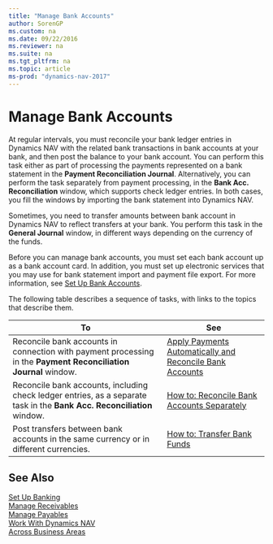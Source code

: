 ```yaml
---
title: "Manage Bank Accounts"
author: SorenGP
ms.custom: na
ms.date: 09/22/2016
ms.reviewer: na
ms.suite: na
ms.tgt_pltfrm: na
ms.topic: article
ms-prod: "dynamics-nav-2017"
---
```


# Manage Bank Accounts
At regular intervals, you must reconcile your bank ledger entries in Dynamics NAV with the related bank transactions in bank accounts at your bank, and then post the balance to your bank account. You can perform this task either as part of processing the payments represented on a bank statement in the **Payment Reconciliation Journal**. Alternatively, you can perform the task separately from payment processing, in the **Bank Acc. Reconciliation** window, which supports check ledger entries. In both cases, you fill the windows by importing the bank statement into Dynamics NAV.

Sometimes, you need to transfer amounts between bank account in Dynamics NAV to reflect transfers at your bank. You perform this task in the **General Journal** window, in different ways depending on the currency of the funds.

Before you can manage bank accounts, you must set each bank account up as a bank account card. In addition, you must set up electronic services that you may use for bank statement import and payment file export. For more information, see [Set Up Bank Accounts](bank-setup-banking.md).

The following table describes a sequence of tasks, with links to the topics that describe them.

|To |See |
|---|----|
|Reconcile bank accounts in connection with payment processing in the **Payment Reconciliation Journal** window.|[Apply Payments Automatically and Reconcile Bank Accounts](receivables-apply-payments-auto-reconcile-bank-accounts.md)|
|Reconcile bank accounts, including check ledger entries, as a separate task in the **Bank Acc. Reconciliation** window.|[How to: Reconcile Bank Accounts Separately](bank-how-reconcile-bank-accounts-separately.md)|
|Post transfers between bank accounts in the same currency or in different currencies.|[How to: Transfer Bank Funds](bank-how-transfer-bank-funds.md)
## See Also  
[Set Up Banking](bank-setup-banking.md)  
[Manage Receivables](receivables-manage-receivables.md)  
[Manage Payables](payables-manage-payables.md)    
[Work With Dynamics NAV](ui-work-product.md)  
[Across Business Areas](ui-across-business-areas.md)
